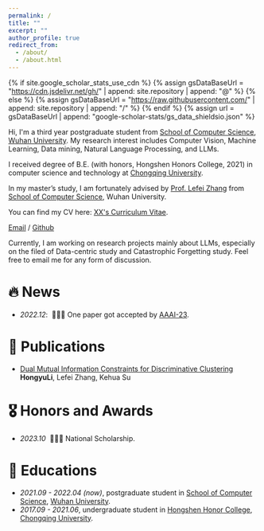 ```yaml
---
permalink: /
title: ""
excerpt: ""
author_profile: true
redirect_from: 
  - /about/
  - /about.html
---
```


{% if site.google_scholar_stats_use_cdn %}
{% assign gsDataBaseUrl = "https://cdn.jsdelivr.net/gh/" | append: site.repository | append: "@" %}
{% else %}
{% assign gsDataBaseUrl = "https://raw.githubusercontent.com/" | append: site.repository | append: "/" %}
{% endif %}
{% assign url = gsDataBaseUrl | append: "google-scholar-stats/gs_data_shieldsio.json" %}

<span class='anchor' id='about-me'></span>


Hi, I'm a third year postgraduate student from [School of Computer Science](https://cs.whu.edu.cn/), [Wuhan University](https://www.whu.edu.cn/). My research interest includes Computer Vision, Machine Learning, Data mining, Natural Language Processing, and LLMs.

I received degree of B.E. (with honors, Hongshen Honors College, 2021) in computer science and technology at [Chongqing University](https://www.cqu.edu.cn/).

In my master’s study, I am fortunately advised by [Prof. Lefei Zhang](https://scholar.google.com/citations?hl=zh-CN&user=BLKHwNwAAAAJ) from [School of Computer Science](https://cs.whu.edu.cn/), Wuhan University. 

You can find my CV here: [XX's Curriculum Vitae](../assets/Curriculum_Vitae.pdf).

[Email](mailto:lilianelee99@gmail.com) / [Github](https://github.com/Li-Hyn)

Currently, I am working on research projects mainly about LLMs, especially on the filed of Data-centric study and Catastrophic Forgetting study. Feel free to email me for any form of discussion.

# 🔥 News
- *2022.12*: &nbsp;🎉🎉🎉 One paper got accepted by [AAAI-23](https://ojs.aaai.org/index.php/AAAI/index). 

# 📝 Publications 
- [Dual Mutual Information Constraints for Discriminative Clustering](https://ojs.aaai.org/index.php/AAAI/article/view/26032) 
  **HongyuLi**, Lefei Zhang, Kehua Su


# 🎖 Honors and Awards
- *2023.10* &nbsp;🎉🎉🎉 National Scholarship. 

# 📖 Educations
- *2021.09 - 2022.04 (now)*, postgraduate student in [School of Computer Science](https://cs.whu.edu.cn/), [Wuhan University](https://www.whu.edu.cn/). 
- *2017.09 - 2021.06*, undergraduate student in [Hongshen Honor College](http://hshc.cqu.edu.cn/), [Chongqing University](https://www.cqu.edu.cn/). 

